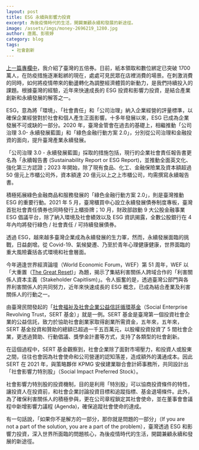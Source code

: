 ```yaml
---
layout: post
title: ESG 永續與影響力投資
excerpt: 為後疫情時代的生活，開闢兼顧永續和發展的新途徑。
image: /assets/imgs/money-2696219_1280.jpg
author: 唐鳳、彭筱婷
category: blog
tags:
  - 社會創新
---
```


[上一篇專欄中](https://pdis.nat.gov.tw/zh-TW/blog/%E7%96%AB%E5%BE%8C%E6%8C%AF%E8%88%88-%E4%BA%BA%E4%BA%BA%E6%9C%89%E3%84%97%E3%84%9C%CB%8A/)，我介紹了臺灣的五倍券。日前，紙本領取和數位綁定已突破 1700 萬人，在防疫措施逐漸鬆綁的現在，處處可見民眾在店裡消費的場景。在刺激消費的同時，如何將疫情帶來的動盪轉化為調整經濟體質的新動力，是我們持續投入的課題。根據臺灣的經驗，近年來快速成長的 ESG 投資和影響力投資，是結合產業創新和永續發展的解答之一。

ESG，意為將「環境」、「社會責任」和「公司治理」納入企業經營的評量標準，以確保企業經營對於社會和個人產生正面影響。十多年發展以來，ESG 已成為企業發展不可或缺的一部分。2020 年，臺灣金管會在過去的基礎上，相繼推動「公司治理 3.0- 永續發展藍圖」和「綠色金融行動方案 2.0」，分別從公司治理和金融投資的面向，提升臺灣產業永續發展。

「公司治理 3.0 - 永續發展藍圖」採取的措施包括，現行的企業社會責任報告書更名為「永續報告書 (Sustainability Report or ESG Report)，並推動全面英文化、強化第三方認證；2023 年開始，除了現有食品、化工、金融保險業及資本額超過 50 億元上市櫃公司外，資本額達 20 億元以上之上市櫃公司，均需撰寫永續報告書。

積極拓展綠色金融商品和服務發展的「綠色金融行動方案 2.0」，則是臺灣推動 ESG 的重要行動。2021 年 5 月，臺灣櫃買中心設立永續發展債券制度專板，臺灣首批社會責任債券也同時發行上櫃掛牌；10 月，財政部啟動 9 大公股金融事業 ESG 倡議平台，除了納入環境及社會績效以及 ESG 資訊揭露，全數公股銀行在 4 年內均將發行綠色 / 社會責任 / 可持續發展債券。

透過 ESG，越來越多臺灣企業成為永續發展的生力軍，然而，永續發展面臨的挑戰，日益劇增。從 Covid-19、氣候變遷、乃至於青年心理健康健康，世界面臨的重大風險囊括各式環境和社會層面。

今年適逢世界經濟論壇（World Economic Forum，WEF）第 51 周年，WEF 以「大重置（[The Great Reset](https://www.weforum.org/great-reset/))」為題，揭示了集結利害關係人跨域合作的「利害關係人資本主義（Stakeholder Capitlism)」。令人振奮的是，透過臺灣公部門與各界利害關係人的共同努力，近年來快速成長的 ESG 概念，已成為結合產業及利害關係人的行動之一。

由臺灣民間發起的「[社會福祉及社會企業公益信託循環基金](https://sert.tw/)（Social Enterprise Revolving Trust，SERT 基金）」就是一例。SERT 基金是臺灣第一個投資社會企業的公益信託，致力於協助社會創業家取得創業所需資金，五年來，五年來，SERT 基金投資和贊助的總額已超過一千五百萬元，以股權投資投資了 5 間社會企業，更透過贊助、行動倡議、獎學金計畫等方式，支持了各類型的社會創新。

在這個過程中，SERT 基金觀察到，社會企業除了面對市場壓力，和投資人或股東之間，往往也會因為社會使命和公司營運的認知落差，造成額外的溝通成本。因此 SERT 在 2021 年，與策略夥伴 KPMG 安侯建業聯合會計師事務所，共同設計出「社會影響力特別股」（Social Impact Preferred Stock）。

社會影響力特別股的投資機制，目的是利用「特別股」可以協商投資條件的特性，讓投資人在投資前，和社會企業討論投資目標和追蹤指標、基金退場條件。此外，為了確保利害關係人的積極參與，更在公司章程鎖定其社會使命，並在董事會會議程中新增影響力議程 (Agenda)，確保追蹤社會使命的達成。

有一句話說，「如果你不是解方的一部分，那你就是問題的一部分」（If you are not a part of the solution, you are a part of the problem），臺灣透過 ESG 和影響力投資，深入世界所面臨的問題核心，為後疫情時代的生活，開闢兼顧永續和發展的新途徑。
